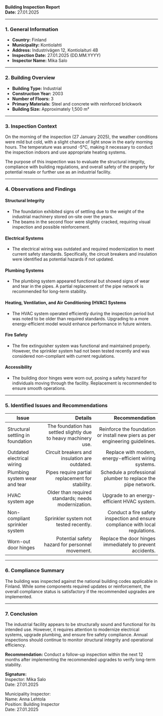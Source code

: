 

**Building Inspection Report**  
**Date:** 27.01.2025  

---

### **1. General Information**

- **Country:** Finland  
- **Municipality:** Kontiolahti  
- **Address:** Industrivägen 12, Kontiolaituri 4B  
- **Inspection Date:** 27.01.2025 (DD.MM.YYYY)  
- **Inspector Name:** Mika Salo  

---

### **2. Building Overview**

- **Building Type:** Industrial  
- **Construction Year:** 2003  
- **Number of Floors:** 3  
- **Primary Materials:** Steel and concrete with reinforced brickwork  
- **Building Size:** Approximately 1,500 m²  

---

### **3. Inspection Context**

On the morning of the inspection (27 January 2025), the weather conditions were mild but cold, with a slight chance of light snow in the early morning hours. The temperature was around -5°C, making it necessary to conduct the inspection indoors and use appropriate heating systems.

The purpose of this inspection was to evaluate the structural integrity, compliance with building regulations, and overall safety of the property for potential resale or further use as an industrial facility.

---

### **4. Observations and Findings**

#### **Structural Integrity**
- The foundation exhibited signs of settling due to the weight of the industrial machinery stored on-site over the years.
- The beams in the second floor were slightly cracked, requiring visual inspection and possible reinforcement.

#### **Electrical Systems**
- The electrical wiring was outdated and required modernization to meet current safety standards. Specifically, the circuit breakers and insulation were identified as potential hazards if not updated.

#### **Plumbing Systems**
- The plumbing system appeared functional but showed signs of wear and tear in the pipes. A partial replacement of the pipe network is recommended for long-term stability.

#### **Heating, Ventilation, and Air Conditioning (HVAC) Systems**
- The HVAC system operated efficiently during the inspection period but was noted to be older than required standards. Upgrading to a more energy-efficient model would enhance performance in future winters.

#### **Fire Safety**
- The fire extinguisher system was functional and maintained properly. However, the sprinkler system had not been tested recently and was considered non-compliant with current regulations.

#### **Accessibility**
- The building door hinges were worn out, posing a safety hazard for individuals moving through the facility. Replacement is recommended to ensure smooth operations.

---

### **5. Identified Issues and Recommendations**

| **Issue**                          | **Details**                                                                 | **Recommendation**                                                                 |
|--------------------------------------|-----------------------------------------------------------------------------:|-----------------------------------------------------------------------------------:|
| Structural settling in foundation    | The foundation has settled slightly due to heavy machinery use.              | Reinforce the foundation or install new piers as per engineering guidelines.     |
| Outdated electrical wiring           | Circuit breakers and insulation are outdated.                               | Replace with modern, energy-efficient wiring systems.                              |
| Plumbing system wear and tear        | Pipes require partial replacement for stability.                             | Schedule a professional plumber to replace the pipe network.                        |
| HVAC system age                      | Older than required standards; needs modernization.                          | Upgrade to an energy-efficient HVAC system.                                       |
| Non-compliant sprinkler system       | Sprinkler system not tested recently.                                         | Conduct a fire safety inspection and ensure compliance with local regulations.    |
| Worn-out door hinges                 | Potential safety hazard for personnel movement.                               | Replace the door hinges immediately to prevent accidents.                            |

---

### **6. Compliance Summary**

The building was inspected against the national building codes applicable in Finland. While some components required updates or reinforcement, the overall compliance status is satisfactory if the recommended upgrades are implemented.

---

### **7. Conclusion**

The industrial facility appears to be structurally sound and functional for its intended use. However, it requires attention to modernize electrical systems, upgrade plumbing, and ensure fire safety compliance. Annual inspections should continue to monitor structural integrity and operational efficiency.

**Recommendation:** Conduct a follow-up inspection within the next 12 months after implementing the recommended upgrades to verify long-term stability.

**Signature:**  
Inspector: Mika Salo  
Date: 27.01.2025  

Municipality Inspector:  
Name: Anna Lehtola  
Position: Building Inspector  
Date: 27.01.2025